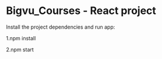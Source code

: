 # Bigvu_Courses - React project
 
Install the project dependencies and run app:

1.npm install

2.npm start
